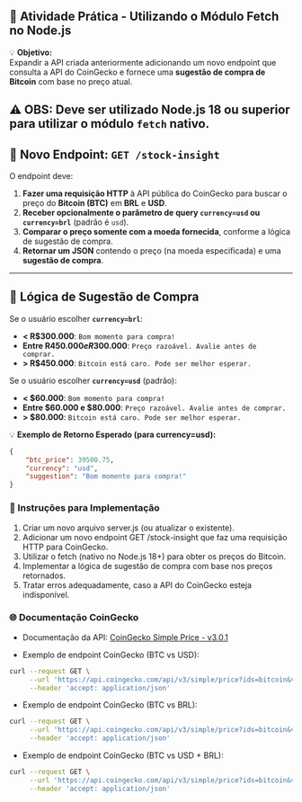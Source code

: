 ## 🚀 Atividade Prática - Utilizando o Módulo Fetch no Node.js

💡 **Objetivo:**  
Expandir a API criada anteriormente adicionando um novo endpoint que consulta a API do CoinGecko e fornece uma **sugestão de compra de Bitcoin** com base no preço atual.

## ⚠ **OBS:** Deve ser utilizado **Node.js 18 ou superior** para utilizar o módulo `fetch` nativo.

## **📌 Novo Endpoint: `GET /stock-insight`**

O endpoint deve:

1. **Fazer uma requisição HTTP** à API pública do CoinGecko para buscar o preço do **Bitcoin (BTC)** em **BRL** e **USD**.
2. **Receber opcionalmente o parâmetro de query `currency=usd` ou `currency=brl`** (padrão é `usd`).
3. **Comparar o preço somente com a moeda fornecida**, conforme a lógica de sugestão de compra.
4. **Retornar um JSON** contendo o preço (na moeda especificada) e uma **sugestão de compra**.

---

## **🔧 Lógica de Sugestão de Compra**

Se o usuário escolher **`currency=brl`**:

-   **< R$300.000**: `Bom momento para compra!`
-   **Entre R$450.000 e R$300.000**: `Preço razoável. Avalie antes de comprar.`
-   **> R$450.000**: `Bitcoin está caro. Pode ser melhor esperar.`

Se o usuário escolher **`currency=usd`** (padrão):

-   **< $60.000**: `Bom momento para compra!`
-   **Entre $60.000 e $80.000**: `Preço razoável. Avalie antes de comprar.`
-   **> $80.000**: `Bitcoin está caro. Pode ser melhor esperar.`

💡 **Exemplo de Retorno Esperado (para currency=usd):**

```json
{
	"btc_price": 39500.75,
	"currency": "usd",
	"suggestion": "Bom momento para compra!"
}
```

### 🚀 Instruções para Implementação

1. Criar um novo arquivo server.js (ou atualizar o existente).
2. Adicionar um novo endpoint GET /stock-insight que faz uma requisição HTTP para CoinGecko.
3. Utilizar o fetch (nativo no Node.js 18+) para obter os preços do Bitcoin.
4. Implementar a lógica de sugestão de compra com base nos preços retornados.
5. Tratar erros adequadamente, caso a API do CoinGecko esteja indisponível.

### 🌐 Documentação CoinGecko

-   Documentação da API:
    [CoinGecko Simple Price - v3.0.1](https://docs.coingecko.com/v3.0.1/reference/simple-price)

-   Exemplo de endpoint CoinGecko (BTC vs USD):

```bash
curl --request GET \
     --url 'https://api.coingecko.com/api/v3/simple/price?ids=bitcoin&vs_currencies=usd' \
     --header 'accept: application/json'
```

-   Exemplo de endpoint CoinGecko (BTC vs BRL):

```bash
curl --request GET \
     --url 'https://api.coingecko.com/api/v3/simple/price?ids=bitcoin&vs_currencies=brl' \
     --header 'accept: application/json'
```

-   Exemplo de endpoint CoinGecko (BTC vs USD + BRL):

```bash
curl --request GET \
     --url 'https://api.coingecko.com/api/v3/simple/price?ids=bitcoin&vs_currencies=brl%2Cusd' \
     --header 'accept: application/json'
```
